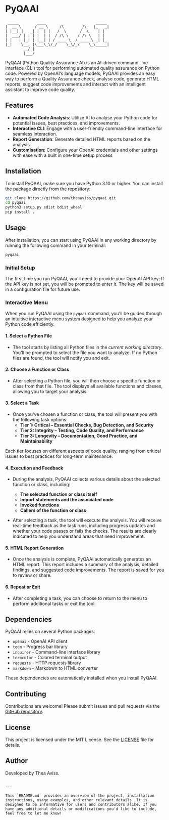 # PyQAAI
```
 _____        ____                      _____ 
|  __ \      / __ \     /\        /\   |_   _|
| |__) |   _| |  | |   /  \      /  \    | |  
|  ___/ | | | |  | |  / /\ \    / /\ \   | |  
| |   | |_| | |__| | / ____ \  / ____ \ _| |_ 
|_|    \__, |\___\_\/_/    \_\/_/    \_\_____|
        __/ |                                 
        |___/     
```
PyQAAI (Python Quality Assurance AI) is an AI-driven command-line interface (CLI) tool for performing automated quality assurance on Python code. Powered by OpenAI's language models, PyQAAI provides an easy way to perform a Quality Assurance check, analyse code, generate HTML reports, suggest code improvements and interact with an intelligent assistant to improve code quality.

## Features

- **Automated Code Analysis**: Utilize AI to analyse your Python code for potential issues, best practices, and improvements.
- **Interactive CLI**: Engage with a user-friendly command-line interface for seamless interaction.
- **Report Generation**: Generate detailed HTML reports based on the analysis.
- **Customisation**: Configure your OpenAI credentials and other settings with ease with a built in one-time setup process

## Installation

To install PyQAAI, make sure you have Python 3.10 or higher. You can install the package directly from the repository:

```bash
git clone https://github.com/theaaviss/pyqaai.git
cd pyqaai
python3 setup.py sdist bdist_wheel
pip install .
```

## Usage

After installation, you can start using PyQAAI in any working directory by running the following command in your terminal:

```bash
pyqaai
```

### Initial Setup

The first time you run PyQAAI, you'll need to provide your OpenAI API key:
If the API key is not set, you will be prompted to enter it. The key will be saved in a configuration file for future use.

### Interactive Menu

When you run PyQAAI using the `pyqaai` command, you'll be guided through an intuitive interactive menu system designed to help you analyze your Python code efficiently.

#### 1. **Select a Python File**
   - The tool starts by listing all Python files in the *current working directory*. You'll be prompted to select the file you want to analyze. If no Python files are found, the tool will notify you and exit.

#### 2. **Choose a Function or Class**
   - After selecting a Python file, you will then choose a specific function or class from that file. The tool displays all available functions and classes, allowing you to target your analysis.

#### 3. **Select a Task**
   - Once you've chosen a function or class, the tool will present you with the following task options:
     - **Tier 1: Critical – Essential Checks, Bug Detection, and Security**
     - **Tier 2: Integrity – Testing, Code Quality, and Performance**
     - **Tier 3: Longevity – Documentation, Good Practice, and Maintainability**

   Each tier focuses on different aspects of code quality, ranging from critical issues to best practices for long-term maintenance.

#### 4. **Execution and Feedback**
   - During the analysis, PyQAAI collects various details about the selected function or class, including:
     - **The selected function or class itself**
     - **Import statements and the associated code**
     - **Invoked functions**
     - **Callers of the function or class**
  
   - After selecting a task, the tool will execute the analysis. You will receive real-time feedback as the task runs, including progress updates and whether your code passes or fails the checks. The results are clearly indicated to help you understand areas that need improvement.

#### 5. **HTML Report Generation**
   - Once the analysis is complete, PyQAAI automatically generates an HTML report. This report includes a summary of the analysis, detailed findings, and suggested code improvements. The report is saved for you to review or share.

#### 6. **Repeat or Exit**
   - After completing a task, you can choose to return to the menu to perform additional tasks or exit the tool.

## Dependencies

PyQAAI relies on several Python packages:

- `openai` - OpenAI API client
- `tqdm` - Progress bar library
- `inquirer` - Command-line interface library
- `termcolor` - Colored terminal output
- `requests` - HTTP requests library
- `markdown` - Markdown to HTML converter

These dependencies are automatically installed when you install PyQAAI.

## Contributing

Contributions are welcome! Please submit issues and pull requests via the [GitHub repository](https://github.com/theaaviss/pyqaai).

## License

This project is licensed under the MIT License. See the [LICENSE](LICENSE) file for details.

## Author

Developed by Thea Aviss.
```

---

This `README.md` provides an overview of the project, installation instructions, usage examples, and other relevant details. It is designed to be informative for users and contributors alike. If you have any additional details or modifications you'd like to include, feel free to let me know!